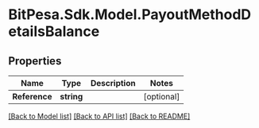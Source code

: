 # BitPesa.Sdk.Model.PayoutMethodDetailsBalance
## Properties

Name | Type | Description | Notes
------------ | ------------- | ------------- | -------------
**Reference** | **string** |  | [optional] 

[[Back to Model list]](../README.md#documentation-for-models) [[Back to API list]](../README.md#documentation-for-api-endpoints) [[Back to README]](../README.md)

